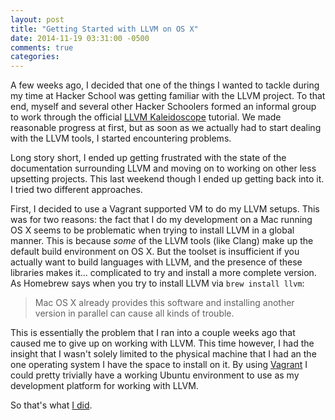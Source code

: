 ```yaml
---
layout: post
title: "Getting Started with LLVM on OS X"
date: 2014-11-19 03:31:00 -0500
comments: true
categories:
---
```


A few weeks ago, I decided that one of the things I wanted to tackle
during my time at Hacker School was getting familiar with the LLVM
project. To that end, myself and several other Hacker Schoolers formed
an informal group to work through the official
[LLVM Kaleidoscope][llvmkal] tutorial. We made reasonable progress at
first, but as soon as we actually had to start dealing with the LLVM
tools, I started encountering problems.

[llvmkal]: http://llvm.org/releases/3.5.0/docs/tutorial/index.html

Long story short, I ended up getting frustrated with the state of the
documentation surrounding LLVM and moving on to working on other less
upsetting projects. This last weekend though I ended up getting back
into it. I tried two different approaches.

<!--more-->


First, I decided to use a Vagrant supported VM to do my LLVM
setups. This was for two reasons: the fact that I do my development on
a Mac running OS X seems to be problematic when trying to install LLVM
in a global manner. This is because *some* of the LLVM tools (like
Clang) make up the default build environment on OS X. But the toolset is
insufficient if you actually want to build languages with LLVM, and
the presence of these libraries makes it... complicated to try and
install a more complete version. As Homebrew says when you try to
install LLVM via `brew install llvm`:

> Mac OS X already provides this software and installing another
> version in parallel can cause all kinds of trouble.

This is essentially the problem that I ran into a couple weeks ago
that caused me to give up on working with LLVM. This time however, I
had the insight that I wasn't solely limited to the physical machine
that I had an the one operating system I have the space to install on
it. By using [Vagrant] I could pretty trivially have a working Ubuntu
environment to use as my development platform for working with LLVM.

[Vagrant]: https://www.vagrantup.com/

So that's what [I did][vagrantllvm].

[vagrantllvm]: https://github.com/RadicalZephyr/postfix-llvm
